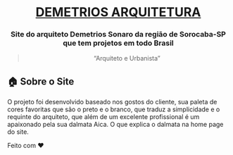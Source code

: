 <h1 align="center">
    <a href="https://demetriosarquitetura.com/">DEMETRIOS ARQUITETURA</a>

<h3 align="center">
 Site do arquiteto Demetrios Sonaro da região de Sorocaba-SP que tem projetos em todo Brasil
</h3>

<blockquote align="center">“Arquiteto e Urbanista”</blockquote>

<p align="center">

</p>



## :house: Sobre o Site

O projeto foi desenvolvido baseado nos gostos do cliente, sua paleta de cores favoritas que são o preto e o branco, que traduz a simplicidade
e o requinte do arquiteto, que além de um excelente profissional é um apaixonado pela sua dalmata Aica. O que explica o dalmata na home page do site.


Feito com :heart:

